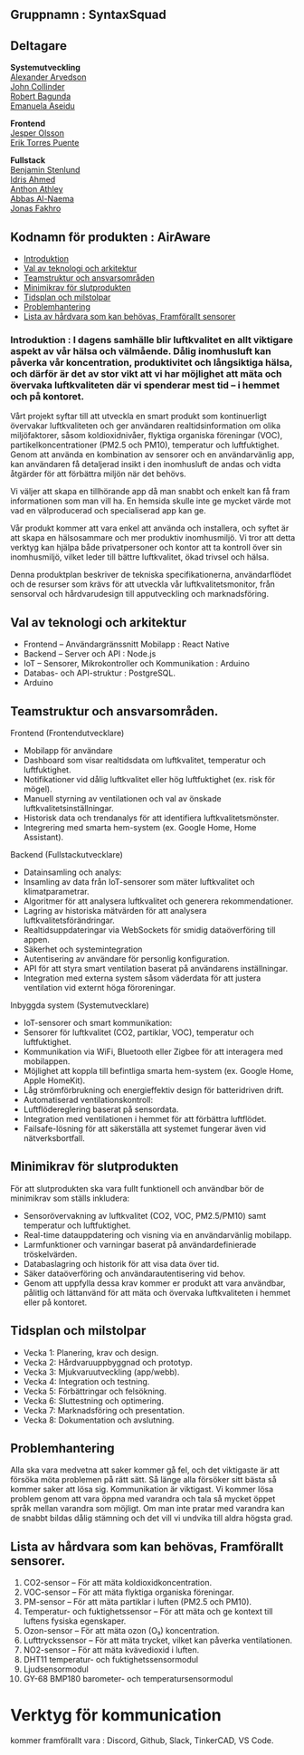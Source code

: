 ## Gruppnamn : SyntaxSquad

## Deltagare
**Systemutveckling**\
[Alexander Arvedson](https://github.com/alexanderchasacademy)\
[John Collinder](https://github.com/flaxdrop)\
[Robert Bagunda](https://github.com/robag1137)\
[Emanuela Aseidu](https://github.com/ema-asi)

**Frontend**\
[Jesper Olsson](https://github.com/jesperolsson89)\
[Erik Torres Puente](https://github.com/ErikTP)

**Fullstack**\
[Benjamin Stenlund](https://github.com/benjamin762)\
[Idris Ahmed](https://github.com/derainted)\
[Anthon Athley](https://github.com/AntonAthley)\
[Abbas Al-Naema](https://github.com/Abbaln)\
[Jonas Fakhro](https://github.com/Jonas262901)


## Kodnamn för produkten : AirAware

- [Introduktion](#introduktion)
- [Val av teknologi och arkitektur](#val-av-teknologi-och-arkitektur)
- [Teamstruktur och ansvarsområden](#teamstruktur-och-ansvarsområden)
- [Minimikrav för slutprodukten](#minimikrav-för-slutprodukten)
- [Tidsplan och milstolpar](#tidsplan-och-milstolpar)
- [Problemhantering](#problemhantering)
- [Lista av hårdvara som kan behövas, Framförallt sensorer](#lista-av-hårdvara-som-kan-behövas-framförallt-sensorer)

### Introduktion : I dagens samhälle blir luftkvalitet en allt viktigare aspekt av vår hälsa och välmående. Dålig inomhusluft kan påverka vår koncentration, produktivitet och långsiktiga hälsa, och därför är det av stor vikt att vi har möjlighet att mäta och övervaka luftkvaliteten där vi spenderar mest tid – i hemmet och på kontoret.

Vårt projekt syftar till att utveckla en smart produkt som kontinuerligt övervakar luftkvaliteten och ger användaren realtidsinformation om olika miljöfaktorer, såsom koldioxidnivåer, flyktiga organiska föreningar (VOC), partikelkoncentrationer (PM2.5 och PM10), temperatur och luftfuktighet. Genom att använda en kombination av sensorer och en användarvänlig app, kan användaren få detaljerad insikt i den inomhusluft de andas och vidta åtgärder för att förbättra miljön när det behövs.

Vi väljer att skapa en tillhörande app då man snabbt och enkelt kan få fram informationen som man vill ha. En hemsida skulle inte ge mycket värde mot vad en välproducerad och specialiserad app kan ge.

Vår produkt kommer att vara enkel att använda och installera, och syftet är att skapa en hälsosammare och mer produktiv inomhusmiljö. Vi tror att detta verktyg kan hjälpa både privatpersoner och kontor att ta kontroll över sin inomhusmiljö, vilket leder till bättre luftkvalitet, ökad trivsel och hälsa.

Denna produktplan beskriver de tekniska specifikationerna, användarflödet och de resurser som krävs för att utveckla vår luftkvalitetsmonitor, från sensorval och hårdvarudesign till apputveckling och marknadsföring.

## Val av teknologi och arkitektur
- Frontend – Användargränssnitt Mobilapp : React Native
- Backend – Server och API : Node.js
- IoT – Sensorer, Mikrokontroller och Kommunikation : Arduino
- Databas- och API-struktur : PostgreSQL.
- Arduino 

## Teamstruktur och ansvarsområden.
Frontend (Frontendutvecklare)
- Mobilapp för användare
- Dashboard som visar realtidsdata om luftkvalitet, temperatur och luftfuktighet.
- Notifikationer vid dålig luftkvalitet eller hög luftfuktighet (ex. risk för mögel).
- Manuell styrning av ventilationen och val av önskade luftkvalitetsinställningar.
- Historisk data och trendanalys för att identifiera luftkvalitetsmönster.
- Integrering med smarta hem-system (ex. Google Home, Home Assistant).

Backend (Fullstackutvecklare)
- Datainsamling och analys:
- Insamling av data från IoT-sensorer som mäter luftkvalitet och
klimatparametrar.
- Algoritmer för att analysera luftkvalitet och generera rekommendationer.
- Lagring av historiska mätvärden för att analysera luftkvalitetsförändringar.
- Realtidsuppdateringar via WebSockets för smidig dataöverföring till appen.
- Säkerhet och systemintegration
- Autentisering av användare för personlig konfiguration.
- API för att styra smart ventilation baserat på användarens inställningar.
- Integration med externa system såsom väderdata för att justera ventilation vid
externt höga föroreningar.

Inbyggda system (Systemutvecklare)
- IoT-sensorer och smart kommunikation:
- Sensorer för luftkvalitet (CO2, partiklar, VOC), temperatur och luftfuktighet.
- Kommunikation via WiFi, Bluetooth eller Zigbee för att interagera med
mobilappen.
- Möjlighet att koppla till befintliga smarta hem-system (ex. Google Home,
Apple HomeKit).
- Låg strömförbrukning och energieffektiv design för batteridriven drift.
- Automatiserad ventilationskontroll:
- Luftflödereglering baserat på sensordata.
- Integration med ventilationen i hemmet för att förbättra luftflödet.
- Failsafe-lösning för att säkerställa att systemet fungerar även vid
nätverksbortfall.


## Minimikrav för slutprodukten
För att slutprodukten ska vara fullt funktionell och användbar bör de minimikrav som ställs inkludera:

- Sensorövervakning av luftkvalitet (CO2, VOC, PM2.5/PM10) samt temperatur och luftfuktighet.
- Real-time datauppdatering och visning via en användarvänlig mobilapp.
- Larmfunktioner och varningar baserat på användardefinierade tröskelvärden.
- Databaslagring och historik för att visa data över tid.
- Säker dataöverföring och användarautentisering vid behov.
- Genom att uppfylla dessa krav kommer er produkt att vara användbar, pålitlig och lättanvänd för att mäta och övervaka luftkvaliteten i hemmet eller på kontoret.

## Tidsplan och milstolpar
- Vecka 1: Planering, krav och design.
- Vecka 2: Hårdvaruuppbyggnad och prototyp.
- Vecka 3: Mjukvaruutveckling (app/webb).
- Vecka 4: Integration och testning.
- Vecka 5: Förbättringar och felsökning.
- Vecka 6: Sluttestning och optimering.
- Vecka 7: Marknadsföring och presentation.
- Vecka 8: Dokumentation och avslutning.

## Problemhantering
Alla ska vara medvetna att saker kommer gå fel, och det viktigaste är att försöka möta problemen på rätt sätt. Så länge alla försöker sitt bästa så kommer saker att lösa sig. Kommunikation är viktigast. Vi kommer lösa problem genom att vara öppna med varandra och tala så mycket öppet språk mellan varandra som möjligt. Om man inte pratar med varandra kan de snabbt bildas dålig stämning och det vill vi undvika till aldra högsta grad.


## Lista av hårdvara som kan behövas, Framförallt sensorer.
1. CO2-sensor – För att mäta koldioxidkoncentration.
2. VOC-sensor – För att mäta flyktiga organiska föreningar.
3. PM-sensor – För att mäta partiklar i luften (PM2.5 och PM10).
4. Temperatur- och fuktighetssensor – För att mäta och ge kontext till luftens fysiska egenskaper.
5. Ozon-sensor – För att mäta ozon (O₃) koncentration.
6. Lufttryckssensor – För att mäta trycket, vilket kan påverka ventilationen.
7. NO2-sensor – För att mäta kvävedioxid i luften.
8. DHT11 temperatur- och fuktighetssensormodul
9. Ljudsensormodul
10. GY-68 BMP180 barometer- och temperatursensormodul


# Verktyg för kommunication
kommer framförallt vara : Discord, Github, Slack, TinkerCAD, VS Code.
